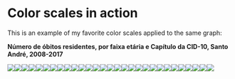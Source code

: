 Color scales in action
================

This is an example of my favorite color scales applied to the same
graph:

**Número de óbitos residentes, por faixa etária e Capítulo da CID-10,
Santo André, 2008-2017**

![](in_action_files/figure-gfm/unnamed-chunk-1-1.png)<!-- -->![](in_action_files/figure-gfm/unnamed-chunk-1-2.png)<!-- -->![](in_action_files/figure-gfm/unnamed-chunk-1-3.png)<!-- -->![](in_action_files/figure-gfm/unnamed-chunk-1-4.png)<!-- -->![](in_action_files/figure-gfm/unnamed-chunk-1-5.png)<!-- -->![](in_action_files/figure-gfm/unnamed-chunk-1-6.png)<!-- -->![](in_action_files/figure-gfm/unnamed-chunk-1-7.png)<!-- -->![](in_action_files/figure-gfm/unnamed-chunk-1-8.png)<!-- -->![](in_action_files/figure-gfm/unnamed-chunk-1-9.png)<!-- -->![](in_action_files/figure-gfm/unnamed-chunk-1-10.png)<!-- -->![](in_action_files/figure-gfm/unnamed-chunk-1-11.png)<!-- -->![](in_action_files/figure-gfm/unnamed-chunk-1-12.png)<!-- -->![](in_action_files/figure-gfm/unnamed-chunk-1-13.png)<!-- -->![](in_action_files/figure-gfm/unnamed-chunk-1-14.png)<!-- -->![](in_action_files/figure-gfm/unnamed-chunk-1-15.png)<!-- -->![](in_action_files/figure-gfm/unnamed-chunk-1-16.png)<!-- -->![](in_action_files/figure-gfm/unnamed-chunk-1-17.png)<!-- -->![](in_action_files/figure-gfm/unnamed-chunk-1-18.png)<!-- -->![](in_action_files/figure-gfm/unnamed-chunk-1-19.png)<!-- -->![](in_action_files/figure-gfm/unnamed-chunk-1-20.png)<!-- -->![](in_action_files/figure-gfm/unnamed-chunk-1-21.png)<!-- -->![](in_action_files/figure-gfm/unnamed-chunk-1-22.png)<!-- -->![](in_action_files/figure-gfm/unnamed-chunk-1-23.png)<!-- -->![](in_action_files/figure-gfm/unnamed-chunk-1-24.png)<!-- -->![](in_action_files/figure-gfm/unnamed-chunk-1-25.png)<!-- -->![](in_action_files/figure-gfm/unnamed-chunk-1-26.png)<!-- -->![](in_action_files/figure-gfm/unnamed-chunk-1-27.png)<!-- -->![](in_action_files/figure-gfm/unnamed-chunk-1-28.png)<!-- -->![](in_action_files/figure-gfm/unnamed-chunk-1-29.png)<!-- -->
